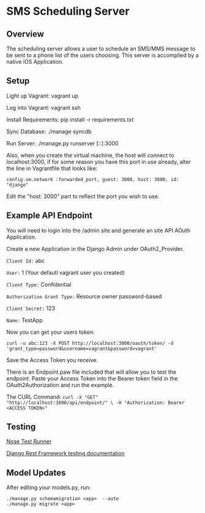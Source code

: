 # SMS Scheduling Server

## Overview

The scheduling server allows a user to schedule an SMS/MMS message to be sent to a phone list of the users choosing. This server is accomplied by a native iOS Application. 


## Setup

Light up Vagrant:
  vagrant up

Log into Vagrant:
  vagrant ssh

Install Requirements:
  pip install -r requirements.txt

Sync Database:
  ./manage syncdb

Run Server:
  ./manage.py runserver [::]:3000

Also, when you create the virtual machine, the host will connect to
localhost:3000,  if for some reason you have this port in use already,
alter the line in Vagrantfile that looks like:

    config.vm.network :forwarded_port, guest: 3000, host: 3000, id: "django"

Edit the "host: 3000" part to reflect the port you wish to use.

Example API Endpoint
--------------------

You will need to login into the /admin site and generate an site API AOuth Application.

Create a new Application in the Django Admin under OAuth2_Provider.

`Client Id:` abc

`User:` 1 (Your defautl vagrant user you created)

`Client Type:` Confidential

`Authorization Grant Type:` Resource owner password-based

`Client Secret:` 123

`Name:` TestApp

Now you can get your users token:

`curl -u abc:123 -X POST http://localhost:3000/oauth/token/ -d 'grant_type=password&username=vagrant&password=vagrant'`

Save the Access Token you receive.  

There is an Endpoint.paw file included that will allow you to test the endpoint. Paste your Access Token into the Bearer token field in the OAuth2Authorization and run the example.  

The CURL Command: 
`curl -X "GET" "http://localhost:3000/api/endpoint/" \
	-H "Authorization: Bearer <ACCESS TOKEN>"`

Testing
-------

[Nose Test Runner](https://nose.readthedocs.org/en/latest/)

[Django Rest Framework testing documentation](http://www.django-rest-framework.org/api-guide/testing)


Model Updates
------------------------

After editing your models.py, run:

    ./manage.py schemamigration <app>  --auto
    ./manage.py migrate <app>

